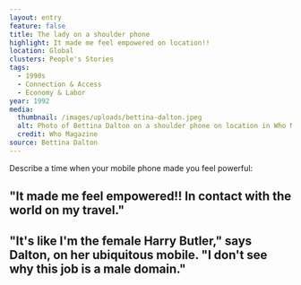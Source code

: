 ```yaml
---
layout: entry
feature: false
title: The lady on a shoulder phone
highlight: It made me feel empowered on location!!
location: Global
clusters: People's Stories
tags:
  - 1990s
  - Connection & Access
  - Economy & Labor
year: 1992
media:
  thumbnail: /images/uploads/bettina-dalton.jpeg
  alt: Photo of Bettina Dalton on a shoulder phone on location in Who Magazine
  credit: Who Magazine
source: Bettina Dalton
---
```

Describe a time when your mobile phone made you feel powerful: 

## "It made me feel empowered!! In contact with the world on my travel."

## "It's like I'm the female Harry Butler," says Dalton, on her ubiquitous mobile. "I don't see why this job is a male domain."
